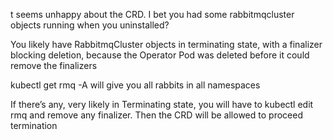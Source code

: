 t seems unhappy about the CRD. I bet you had some rabbitmqcluster objects running when you uninstalled?

You likely have RabbitmqCluster objects in terminating state, with a finalizer blocking deletion, because the Operator Pod was deleted before it could remove the finalizers

kubectl get rmq -A will give you all rabbits in all namespaces

If there’s any, very likely in Terminating state, you will have to kubectl edit rmq <name> and remove any finalizer. Then the CRD will be allowed to proceed termination
